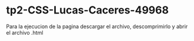 # tp2-CSS-Lucas-Caceres-49968
Para la ejecucion de la pagina descargar el archivo, descomprimirlo y abrir el archivo .html
